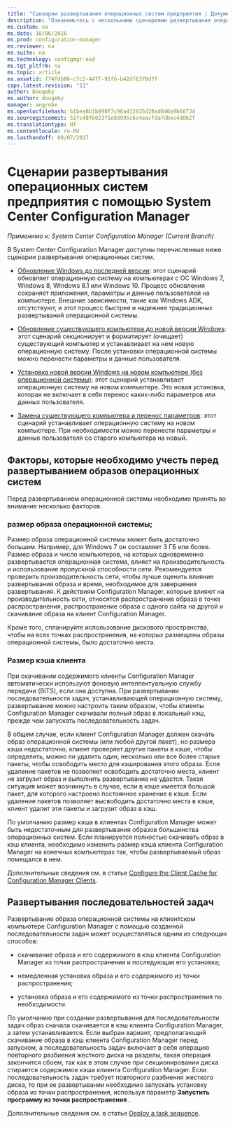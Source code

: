 ```yaml
---
title: "Сценарии развертывания операционных систем предприятия | Документы Майкрософт"
description: "Ознакомьтесь с несколькими сценариями развертывания операционных систем предприятия с помощью System Center Configuration Manager."
ms.custom: na
ms.date: 10/06/2016
ms.prod: configuration-manager
ms.reviewer: na
ms.suite: na
ms.technology: configmgr-osd
ms.tgt_pltfrm: na
ms.topic: article
ms.assetid: f74fdb86-c7c2-447f-91f6-b42df6370d7f
caps.latest.revision: "11"
author: Dougeby
ms.author: dougeby
manager: angrobe
ms.openlocfilehash: b1bea8b1b890f7c96a432835d28ad840a9b6873d
ms.sourcegitcommit: 51fc48fb023f1e8d995c6c4eacfda7dbec4d0b2f
ms.translationtype: HT
ms.contentlocale: ru-RU
ms.lasthandoff: 08/07/2017
---
```

# <a name="scenarios-to-deploy-enterprise-operating-systems-with-system-center-configuration-manager"></a>Сценарии развертывания операционных систем предприятия с помощью System Center Configuration Manager

*Применимо к: System Center Configuration Manager (Current Branch)*

В System Center Configuration Manager доступны перечисленные ниже сценарии развертывания операционных систем.  

-   [Обновление Windows до последней версии](upgrade-windows-to-the-latest-version.md): этот сценарий обновляет операционную систему на компьютерах с ОС Windows 7, Windows 8, Windows 8.1 или Windows 10. Процесс обновления сохраняет приложения, параметры и данные пользователей на компьютере. Внешние зависимости, такие как Windows ADK, отсутствуют, и этот процесс быстрее и надежнее традиционных развертываний операционной системы.  

-   [Обновление существующего компьютера до новой версии Windows](refresh-an-existing-computer-with-a-new-version-of-windows.md): этот сценарий секционирует и форматирует (очищает) существующий компьютер и устанавливает на нем новую операционную систему. После установки операционной системы можно перенести параметры и данные пользователя.  

-   [Установка новой версии Windows на новом компьютере (без операционной системы)](install-new-windows-version-new-computer-bare-metal.md): этот сценарий устанавливает операционную систему на новом компьютере. Это новая установка, которая не включает в себя перенос каких-либо параметров или данных пользователя.  

-   [Замена существующего компьютера и перенос параметров](replace-an-existing-computer-and-transfer-settings.md): этот сценарий устанавливает операционную систему на новом компьютере. При необходимости можно перенести параметры и данные пользователя со старого компьютера на новый.  

## <a name="things-to-consider-before-you-deploy-operating-system-images"></a>Факторы, которые необходимо учесть перед развертыванием образов операционных систем  
 Перед развертыванием операционной системы необходимо принять во внимание несколько факторов.  

### <a name="operating-system-image-size"></a>размер образа операционной системы;  
 Размер образа операционной системы может быть достаточно большим. Например, для Windows 7 он составляет 3 ГБ или более. Размер образа и число компьютеров, на которых одновременно развертывается операционная система, влияет на производительность и использование пропускной способности сети. Рекомендуется проверить производительность сети, чтобы лучше оценить влияние развертывания образа и время, необходимое для завершения развертывания. К действиям Configuration Manager, которые влияют на производительность сети, относятся распространение образа в точке распространения, распространение образа с одного сайта на другой и скачивание образа на клиент Configuration Manager.  

 Кроме того, спланируйте использование дискового пространства, чтобы на всех точках распространения, на которых размещены образы операционной системы, было достаточно места.  

### <a name="client-cache-size"></a>Размер кэша клиента  
 При скачивании содержимого клиенты Configuration Manager автоматически используют фоновую интеллектуальную службу передачи (BITS), если она доступна. При развертывании последовательности задач, устанавливающей операционную систему, развертывание можно настроить таким образом, чтобы клиенты Configuration Manager скачивали полный образ в локальный кэш, прежде чем запускать последовательность задач.  

 В общем случае, если клиент Configuration Manager должен скачать образ операционной системы (или любой другой пакет), но размера кэша недостаточно, клиент проверяет другие пакеты в кэше, чтобы определить, можно ли удалить один, несколько или все более старые пакеты, чтобы освободить место для кэширования этого образа. Если удаление пакетов не позволяет освободить достаточно места, клиент не загрузит образ и выполнить развертывание не удастся. Такая ситуация может возникнуть в случае, если в кэше имеется большой пакет, для которого настроено постоянное хранение в кэше. Если удаление пакетов позволяет высвободить достаточно места в кэше, клиент удалит эти пакеты и загрузит образ в кэш.  

 По умолчанию размер кэша в клиентах Configuration Manager может быть недостаточным для развертывания образов большинства операционных систем. Если планируется полностью скачивать образ в кэш клиента, необходимо изменить размер кэша клиента Configuration Manager на конечных компьютерах так, чтобы развертываемый образ помещался в нем.  

 Дополнительные сведения см. в статье [Configure the Client Cache for Configuration Manager Clients](../../core/clients/manage/manage-clients.md#BKMK_ClientCache).  

## <a name="task-sequence-deployments"></a>Развертывания последовательностей задач  
 Развертывание образа операционной системы на клиентском компьютере Configuration Manager с помощью созданной последовательности задач может осуществляться одним из следующих способов:  

-   скачивание образа и его содержимого в кэш клиента Configuration Manager из точки распространения и последующая его установка;  

-   немедленная установка образа и его содержимого из точки распространения;  

-   установка образа и его содержимого из точки распространения по необходимости.  

 По умолчанию при создании развертывания для последовательности задач образ сначала скачивается в кэш клиента Configuration Manager, а затем устанавливается. Если выбран вариант, предполагающий скачивание образа в кэш клиента Configuration Manager перед запуском, а последовательность задач включает в себя операцию повторного разбиения жесткого диска на разделы, такая операция закончится сбоем, так как в этом случае при секционировании диска стирается содержимое кэша клиента Configuration Manager. Если последовательность задач требует повторного разбиения жесткого диска, то при ее развертывании необходимо запускать установку образа из точки распространения, используя параметр **Запустить программу из точки распространения**  .  

 Дополнительные сведения см. в статье [Deploy a task sequence](manage-task-sequences-to-automate-tasks.md#BKMK_DeployTS).  
